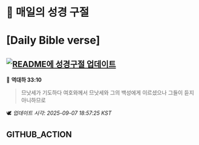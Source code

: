 # 🙏 매일의 성경 구절
# [Daily Bible verse]
## [![README에 성경구절 업데이트](https://github.com/DONGSUKA/first_test/actions/workflows/update-readme-bible.yml/badge.svg)](https://github.com/DONGSUKA/first_test/actions/workflows/update-readme-bible.yml)
<!-- START_BIBLE_VERSE -->
📖 **역대하 33:10**
> 므낫세가 기도하다 여호와께서 므낫세와 그의 백성에게 이르셨으나 그들이 듣지 아니하므로

🕊️ _업데이트 시각: 2025-09-07 18:57:25 KST_
  <!-- END_BIBLE_VERSE -->
## GITHUB_ACTION
